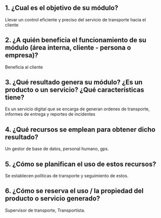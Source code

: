 
## 1. ¿Cual es el objetivo de su módulo?
Llevar un control eficiente y preciso del servicio de transporte hacia el cliente
## 2. ¿A quién beneficia el funcionamiento de su módulo (área interna, cliente - persona o empresa)?
Beneficia al cliente
## 3. ¿Qué resultado genera su módulo? ¿Es un producto o un servicio? ¿Qué características tiene?
Es un servicio digital que se encarga de generan ordenes de transporte, informes de entrega y reportes de incidentes
## 4. ¿Qué recursos se emplean para obtener dicho resultado?
Un gestor de base de datos, personal humano, gps.
## 5. ¿Cómo se planifican el uso de estos recursos?
Se establecen políticas de transporte y seguimiento de estos.
## 6. ¿Cómo se reserva el uso / la propiedad del producto o servicio generado?
Supervisor de transporte, Transportista.




